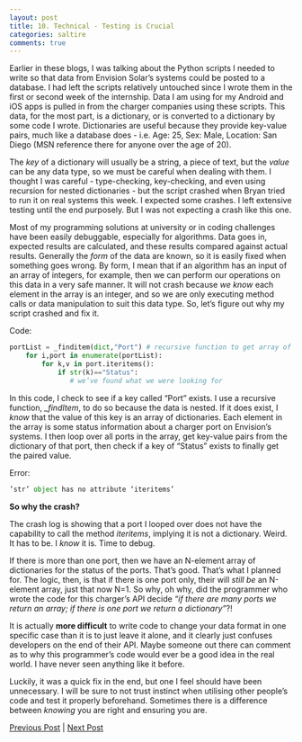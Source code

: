 ```yaml
---
layout: post
title: 10. Technical - Testing is Crucial
categories: saltire
comments: true
---
```


Earlier in these blogs, I was talking about the Python scripts I needed to write so that data from Envision Solar’s systems could be posted to a database. I had left the scripts relatively untouched since I wrote them in the first or second week of the internship. Data I am using for my Android and iOS apps is pulled in from the charger companies using these scripts. This data, for the most part, is a dictionary, or is converted to a dictionary by some code I wrote. Dictionaries are useful because they provide key-value pairs, much like a database does - i.e. Age: 25, Sex: Male, Location: San Diego (MSN reference there for anyone over the age of 20). 

The *key* of a dictionary will usually be a string, a piece of text, but the *value* can be any data type, so we must be careful when dealing with them. I thought I was careful - type-checking, key-checking, and even using recursion for nested dictionaries - but the script crashed when Bryan tried to run it on real systems this week. I expected some crashes. I left extensive testing until the end purposely. But I was not expecting a crash like this one.

Most of my programming solutions at university or in coding challenges have been easily debuggable, especially for algorithms. Data goes in, expected results are calculated, and these results compared against actual results. Generally the *form* of the data are known, so it is easily fixed when something goes wrong. By form, I mean that if an algorithm has an input of an array of integers, for example, then we can perform our operations on this data in a very safe manner. It will not crash because *we know* each element in the array is an integer, and so we are only executing method calls or data manipulation to suit this data type. So, let’s figure out why my script crashed and fix it.

Code:

```python
portList = _finditem(dict,"Port") # recursive function to get array of port status dictionaries
    for i,port in enumerate(portList):
        for k,v in port.iteritems():
            if str(k)=="Status":
               # we’ve found what we were looking for
```

In this code, I check to see if a key called “Port” exists. I use a recursive function, *_findItem*, to do so because the data is nested. If it does exist, I *know* that the value of this key is an array of dictionaries. Each element in the array is some status information about a charger port on Envision’s systems. I then loop over all ports in the array, get key-value pairs from the dictionary of that port, then check if a key of “Status” exists to finally get the paired value.

Error: 

```python
’str’ object has no attribute ‘iteritems’
```

**So why the crash?** 

The crash log is showing that a port I looped over does not have the capability to call the method *iteritems*, implying it is not a dictionary. Weird. It has to be. I *know* it is. Time to debug.

If there is more than one port, then we have an N-element array of dictionaries for the status of the ports. That’s good. That’s what I planned for. The logic, then, is that if there is one port only, their will *still be* an N-element array, just that now N=1. So why, oh why, did the programmer who wrote the code for this charger’s API decide *“if there are many ports we return an array; if there is one port we return a dictionary”*?!

It is actually **more difficult** to write code to change your data format in one specific case than it is to just leave it alone, and it clearly just confuses developers on the end of their API. Maybe someone out there can comment as to why this programmer’s code would ever be a good idea in the real world. I have never seen anything like it before. 

Luckily, it was a quick fix in the end, but one I feel should have been unnecessary. I will be sure to not trust instinct when utilising other people’s code and test it properly beforehand. Sometimes there is a difference between *knowing* you are right and ensuring you are.

[Previous Post](saltirenine.html) | [Next Post](saltireeleven.html)
